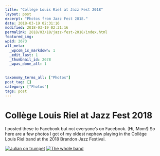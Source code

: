```yaml
---
title: "Collège Louis Riel at Jazz Fest 2018"
layout: post
excerpt: "Photos from Jazz Fest 2018."
date: 2018-03-19 02:31:16
modified: 2018-03-19 02:31:16
permalink: 2018/03/18/jazz-fest-2018/index.html
featured_img: 
wpid: 2673
all_meta: 
  _wpcom_is_markdown: 1
  _edit_last: 1
  _thumbnail_id: 2678
  _wpas_done_all: 1
  
  
taxonomy_terms_all: ["Photos"]
post_tag: []
category: ["Photos"]
tags: post
---
```


# Collège Louis Riel at Jazz Fest 2018

I posted these to Facebook but not everyone’s on Facebook. (Hi, Mom!) So here are a few photos I got of my oldest nephew playing in the Collège Louis Riel band at the 2018 Brandon Jazz Festival.

[![Julian on trumpet](https://patrickjohanneson.com/wp-content/uploads/2018/03/IMG_1818-150x150.jpg)](https://patrickjohanneson.com/wp-content/uploads/2018/03/IMG_1818.jpg) [![The whole band](https://patrickjohanneson.com/wp-content/uploads/2018/03/IMG_1805-150x150.jpg)](https://patrickjohanneson.com/wp-content/uploads/2018/03/IMG_1805.jpg)